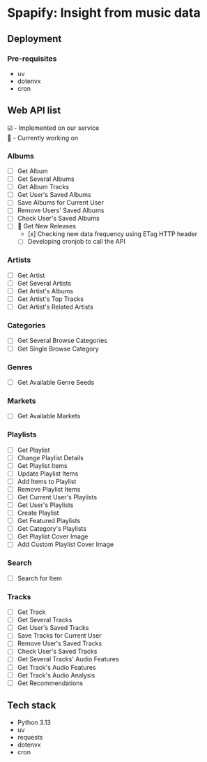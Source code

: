 # Spapify: Insight from music data

## Deployment

### Pre-requisites

- uv
- dotenvx
- cron

## Web API list

☑️ - Implemented on our service  
👀 - Currently working on

### Albums

- [ ] Get Album
- [ ] Get Several Albums
- [ ] Get Album Tracks
- [ ] Get User's Saved Albums
- [ ] Save Albums for Current User
- [ ] Remove Users' Saved Albums
- [ ] Check User's Saved Albums
- [ ] 👀 Get New Releases
  - [x️] Checking new data frequency using ETag HTTP header
  - [ ] Developing cronjob to call the API

### Artists

- [ ] Get Artist
- [ ] Get Several Artists
- [ ] Get Artist's Albums
- [ ] Get Artist's Top Tracks
- [ ] Get Artist's Related Artists

### Categories

- [ ] Get Several Browse Categories
- [ ] Get Single Browse Category

### Genres

- [ ] Get Available Genre Seeds

### Markets

- [ ] Get Available Markets

### Playlists

- [ ] Get Playlist
- [ ] Change Playlist Details
- [ ] Get Playlist Items
- [ ] Update Playlist Items
- [ ] Add Items to Playlist
- [ ] Remove Playlist Items
- [ ] Get Current User's Playlists
- [ ] Get User's Playlists
- [ ] Create Playlist
- [ ] Get Featured Playlists
- [ ] Get Category's Playlists
- [ ] Get Playlist Cover Image
- [ ] Add Custom Playlist Cover Image

### Search

- [ ] Search for Item

### Tracks

- [ ] Get Track
- [ ] Get Several Tracks
- [ ] Get User's Saved Tracks
- [ ] Save Tracks for Current User
- [ ] Remove User's Saved Tracks
- [ ] Check User's Saved Tracks
- [ ] Get Several Tracks' Audio Features
- [ ] Get Track's Audio Features
- [ ] Get Track's Audio Analysis
- [ ] Get Recommendations

## Tech stack

- Python 3.13
- uv
- requests
- dotenvx
- cron
